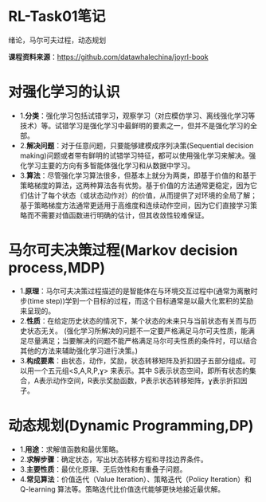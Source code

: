 # RL-Task01笔记
绪论，马尔可夫过程，动态规划

**课程资料来源**：https://github.com/datawhalechina/joyrl-book

# 对强化学习的认识
* 1.**分类**：强化学习包括试错学习，观察学习（对应模仿学习、离线强化学习等技术）等。试错学习是强化学习中最鲜明的要素之一，但并不是强化学习的全部。
* 2.**解决问题**：对于任意问题，只要能够建模成序列决策(Sequential decision making)问题或者带有鲜明的试错学习特征，都可以使用强化学习来解决。强化学习主要的方向有多智能体强化学习和从数据中学习。
* 3.**算法**：尽管强化学习算法很多，但基本上就分为两类，即基于价值的和基于策略梯度的算法，这两种算法各有优势。基于价值的方法通常更稳定，因为它们估计了每个状态（或状态动作对）的价值，从而提供了对环境的全局了解；基于策略梯度方法通常更适用于高维度和连续动作空间，因为它们直接学习策略而不需要对值函数进行明确的估计，但其收敛性较难保证。
# 马尔可夫决策过程(Markov decision process,MDP)
* 1.**原理**：马尔可夫决策过程描述的是智能体在与环境交互过程中(通常为离散时步(time step))学到一个目标的过程，而这个目标通常是以最大化累积的奖励来呈现的。
* 2.**性质**：在给定历史状态的情况下，某个状态的未来只与当前状态有关而与历史状态无关。
  (强化学习所解决的问题不一定要严格满足马尔可夫性质，能满足尽量满足；当要解决的问题不能严格满足马尔可夫性质的条件时，可以结合其他的方法来辅助强化学习进行决策。)
* 3.**构成要素**：由状态，动作，奖励，状态转移矩阵及折扣因子五部分组成。可以用一个五元组<S,A,R,P,ɣ> 来表示。其中 S表示状态空间，即所有状态的集合，A表示动作空间，R表示奖励函数，P表示状态转移矩阵，ɣ表示折扣因子。
# 动态规划(Dynamic Programming,DP)
* 1.**用途**：求解值函数和最优策略。
* 2.**求解步骤**：确定状态，写出状态转移方程和寻找边界条件。
* 3.**主要性质**：最优化原理、无后效性和有重叠子问题。
* 4.**常见算法**：价值迭代（Value Iteration）、策略迭代（Policy Iteration）和 Q-learning 算法等。策略迭代比价值迭代能够更快地接近最优解。
  
